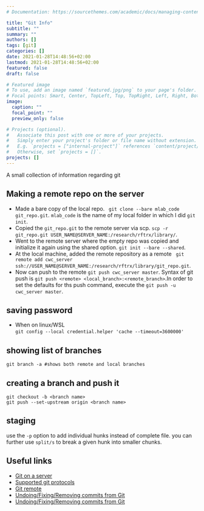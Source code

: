 ```yaml
---
# Documentation: https://sourcethemes.com/academic/docs/managing-content/

title: "Git Info"
subtitle: ""
summary: ""
authors: []
tags: [git]
categories: []
date: 2021-01-28T14:48:56+02:00
lastmod: 2021-01-28T14:48:56+02:00
featured: false
draft: false

# Featured image
# To use, add an image named `featured.jpg/png` to your page's folder.
# Focal points: Smart, Center, TopLeft, Top, TopRight, Left, Right, BottomLeft, Bottom, BottomRight.
image:
  caption: ""
  focal_point: ""
  preview_only: false

# Projects (optional).
#   Associate this post with one or more of your projects.
#   Simply enter your project's folder or file name without extension.
#   E.g. `projects = ["internal-project"]` references `content/project/deep-learning/index.md`.
#   Otherwise, set `projects = []`.
projects: []
---
```

A small collection of information regarding git

## Making a remote repo on the server

* Made a bare copy of the local repo. ` git clone --bare mlab_code git_repo.git`. `mlab_code` is the name of my local folder in which I did `git init`.
* Copied the `git_repo.git` to the remote server via scp. `scp -r git_repo.git USER_NAME@SERVER_NAME:/research/rftrx/library/`.
* Went to the remote server where the empty repo was copied and initialize it again using the shared option. `git init --bare --shared`.
* At the local machine, added the remote repository as a remote ` git remote add cwc_server ssh://USER_NAME@SERVER_NAME:/research/rftrx/library/git_repo.git`.
* Now can push to the remote `git push cwc_server master`. Syntax of git push is `git push <remote> <local_branch>:<remote_branch>`.In order to set the defaults for ths push command, execute the `git push -u cwc_server master`.

## saving password
* When on linux/WSL </br>
`git config --local credential.helper 'cache --timeout=3600000'`

## showing list of branches
```
git branch -a #shows both remote and local branches
```
## creating a branch and push it
```
git checkout -b <branch name>
git push --set-upstream origin <branch name>
```
## staging
use the `-p` option to add individual hunks instead of complete file. you can further use `split/s` to break a given hunk into smaller chunks.

## Useful links<br> 
* [Git on a server](https://git-scm.com/book/en/v2/Git-on-the-Server-Getting-Git-on-a-Server#_getting_git_on_a_server)
* [Supported git protocols](https://git-scm.com/book/en/v2/Git-on-the-Server-The-Protocols)
* [Git remote](https://git-scm.com/book/en/v2/Git-Basics-Working-with-Remotes)
* [Undoing/Fixing/Removing commits from Git](http://sethrobertson.github.io/GitFixUm/fixup.html)
* [Undoing/Fixing/Removing commits from Git](https://dangitgit.com/)

